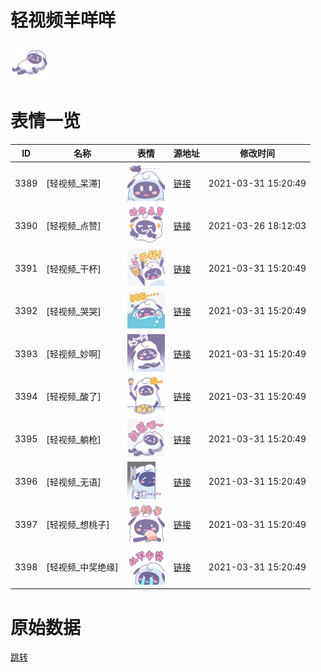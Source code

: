 # 轻视频羊咩咩

<img src="./cover.png" height="60" alt="cover" />

# 表情一览

|ID|名称|表情|源地址|修改时间|
|----|----|----|----|----|
|3389|[轻视频_呆滞]|<img src="./pic/003389_%5B轻视频_呆滞%5D.png" height="60" alt="呆滞"/>|[链接](http://i0.hdslb.com/bfs/emote/46ae349360cbad023cea015a0695b1ac48c3571a.png)|2021-03-31 15:20:49|
|3390|[轻视频_点赞]|<img src="./pic/003390_%5B轻视频_点赞%5D.png" height="60" alt="点赞"/>|[链接](http://i0.hdslb.com/bfs/emote/41b231d23e6275e36c6d657e1a113d9c8e9a5052.png)|2021-03-26 18:12:03|
|3391|[轻视频_干杯]|<img src="./pic/003391_%5B轻视频_干杯%5D.png" height="60" alt="干杯"/>|[链接](http://i0.hdslb.com/bfs/emote/9606797f199cf5389c35bea3a8f9135b8f8eeaa8.png)|2021-03-31 15:20:49|
|3392|[轻视频_哭哭]|<img src="./pic/003392_%5B轻视频_哭哭%5D.png" height="60" alt="哭哭"/>|[链接](http://i0.hdslb.com/bfs/emote/b53a73b70eca1451a52e62b1c206715f6de95664.png)|2021-03-31 15:20:49|
|3393|[轻视频_妙啊]|<img src="./pic/003393_%5B轻视频_妙啊%5D.png" height="60" alt="妙啊"/>|[链接](http://i0.hdslb.com/bfs/emote/b2d87930f048623a594351a2193fb94760ebe6ff.png)|2021-03-31 15:20:49|
|3394|[轻视频_酸了]|<img src="./pic/003394_%5B轻视频_酸了%5D.png" height="60" alt="酸了"/>|[链接](http://i0.hdslb.com/bfs/emote/c3dd2e1bffae17eda3a016ff7ccc6760e4e407ff.png)|2021-03-31 15:20:49|
|3395|[轻视频_躺枪]|<img src="./pic/003395_%5B轻视频_躺枪%5D.png" height="60" alt="躺枪"/>|[链接](http://i0.hdslb.com/bfs/emote/91f1486818c7c725760f748e339eb6dded5b9ff6.png)|2021-03-31 15:20:49|
|3396|[轻视频_无语]|<img src="./pic/003396_%5B轻视频_无语%5D.png" height="60" alt="无语"/>|[链接](http://i0.hdslb.com/bfs/emote/d53a2b2482161659a86e049c2f65e9f3edc7ca91.png)|2021-03-31 15:20:49|
|3397|[轻视频_想桃子]|<img src="./pic/003397_%5B轻视频_想桃子%5D.png" height="60" alt="想桃子"/>|[链接](http://i0.hdslb.com/bfs/emote/301cdbf0c3de688b0f358d5d067546611d6a2876.png)|2021-03-31 15:20:49|
|3398|[轻视频_中奖绝缘]|<img src="./pic/003398_%5B轻视频_中奖绝缘%5D.png" height="60" alt="中奖绝缘"/>|[链接](http://i0.hdslb.com/bfs/emote/b4122900b77206afb1e4c29600a56812c121658f.png)|2021-03-31 15:20:49|

# 原始数据

[跳转](./raw.json)

